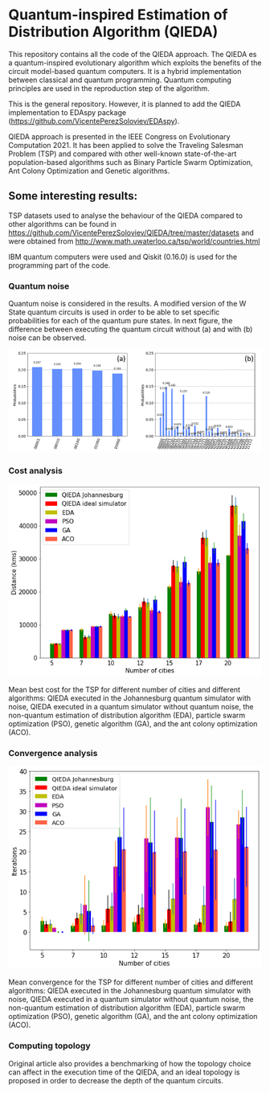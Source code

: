 # Quantum-inspired Estimation of Distribution Algorithm (QIEDA)

This repository contains all the code of the QIEDA approach. The QIEDA es a quantum-inspired evolutionary algorithm 
which exploits the benefits of the circuit model-based quantum computers. It is a hybrid implementation between classical
and quantum programming. Quantum computing principles are used in the reproduction step of the algorithm.

This is the general repository. However, it is planned to add the QIEDA implementation to 
EDAspy package (https://github.com/VicentePerezSoloviev/EDAspy).

QIEDA approach is presented in the IEEE Congress on Evolutionary Computation 2021. It has been applied
to solve the Traveling Salesman Problem (TSP) and compared with other well-known state-of-the-art 
population-based algorithms such as Binary Particle Swarm Optimization, Ant Colony Optimization and Genetic 
algorithms.

## Some interesting results:

TSP datasets used to analyse the behaviour of the QIEDA compared to other algorithms can be found in
https://github.com/VicentePerezSoloviev/QIEDA/tree/master/datasets and were obtained from http://www.math.uwaterloo.ca/tsp/world/countries.html

IBM quantum computers were used and Qiskit (0.16.0) is used for the programming part of the code.

### Quantum noise

Quantum noise is considered in the results. A modified version of the W State quantum circuits is used in
order to be able to set specific probabilities for each of the quantum pure states. In next figure, the difference
between executing the quantum circuit without (a) and with (b) noise can be observed.

![W State histograms](./horizon_hists_wstate.png?raw=true "Histogram W State")

### Cost analysis

![Cost analysis](./cost_comparison.png?raw=true "Cost comparison")

Mean best cost for the TSP for different number of cities and
different algorithms: QIEDA executed in the Johannesburg quantum simulator
with noise, QIEDA executed in a quantum simulator without quantum noise,
the non-quantum estimation of distribution algorithm (EDA), particle swarm
optimization (PSO), genetic algorithm (GA), and the ant colony optimization
(ACO).

### Convergence analysis

![Convergence analysis](./convergence_comparison.png?raw=true "Convergence comparison")

Mean convergence for the TSP for different number of cities and
different algorithms: QIEDA executed in the Johannesburg quantum simulator
with noise, QIEDA executed in a quantum simulator without quantum noise,
the non-quantum estimation of distribution algorithm (EDA), particle swarm
optimization (PSO), genetic algorithm (GA), and the ant colony optimization
(ACO).

### Computing topology

Original article also provides a benchmarking of how the topology choice can affect in the execution
time of the QIEDA, and an ideal topology is proposed in order to decrease the depth of the quantum circuits.
 